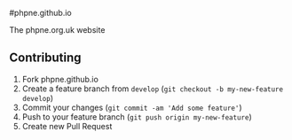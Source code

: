 #phpne.github.io

The phpne.org.uk website

## Contributing

1. Fork phpne.github.io
2. Create a feature branch from `develop` (`git checkout -b my-new-feature develop`)
3. Commit your changes (`git commit -am 'Add some feature'`)
4. Push to your feature branch (`git push origin my-new-feature`)
5. Create new Pull Request
